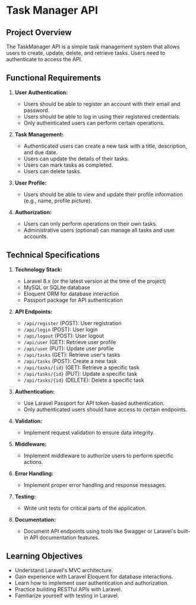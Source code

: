 # Task Manager API

## Project Overview

The TaskManager API is a simple task management system that allows users to create, update, delete, and retrieve tasks. Users need to authenticate to access the API.

## Functional Requirements

1. **User Authentication:**
    - Users should be able to register an account with their email and password.
    - Users should be able to log in using their registered credentials.
    - Only authenticated users can perform certain operations.

2. **Task Management:**
    - Authenticated users can create a new task with a title, description, and due date.
    - Users can update the details of their tasks.
    - Users can mark tasks as completed.
    - Users can delete tasks.

3. **User Profile:**
    - Users should be able to view and update their profile information (e.g., name, profile picture).

4. **Authorization:**
    - Users can only perform operations on their own tasks.
    - Administrative users (optional) can manage all tasks and user accounts.

## Technical Specifications

1. **Technology Stack:**
    - Laravel 8.x (or the latest version at the time of the project)
    - MySQL or SQLite database
    - Eloquent ORM for database interaction
    - Passport package for API authentication

2. **API Endpoints:**
    - `/api/register` (POST): User registration
    - `/api/login` (POST): User login
    - `/api/logout` (POST): User logout
    - `/api/user` (GET): Retrieve user profile
    - `/api/user` (PUT): Update user profile
    - `/api/tasks` (GET): Retrieve user's tasks
    - `/api/tasks` (POST): Create a new task
    - `/api/tasks/{id}` (GET): Retrieve a specific task
    - `/api/tasks/{id}` (PUT): Update a specific task
    - `/api/tasks/{id}` (DELETE): Delete a specific task

3. **Authentication:**
    - Use Laravel Passport for API token-based authentication.
    - Only authenticated users should have access to certain endpoints.

4. **Validation:**
    - Implement request validation to ensure data integrity.

5. **Middleware:**
    - Implement middleware to authorize users to perform specific actions.

6. **Error Handling:**
    - Implement proper error handling and response messages.

7. **Testing:**
    - Write unit tests for critical parts of the application.

8. **Documentation:**
    - Document API endpoints using tools like Swagger or Laravel's built-in API documentation features.

## Learning Objectives

- Understand Laravel's MVC architecture.
- Gain experience with Laravel Eloquent for database interactions.
- Learn how to implement user authentication and authorization.
- Practice building RESTful APIs with Laravel.
- Familiarize yourself with testing in Laravel.
